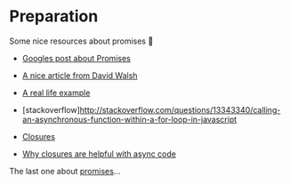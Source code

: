 # Preparation

Some nice resources about promises :ring:
- [Googles post about Promises](https://developers.google.com/web/fundamentals/getting-started/primers/promises)
- [A nice article from David Walsh](https://davidwalsh.name/promises)
- [A real life example](https://github.com/mdn/js-examples/blob/master/promises-test/index.html)
- [stackoverflow]http://stackoverflow.com/questions/13343340/calling-an-asynchronous-function-within-a-for-loop-in-javascript

- [Closures](https://developer.mozilla.org/en-US/docs/Web/JavaScript/Closures)
- [Why closures are helpful with async code](http://stackoverflow.com/questions/13343340/calling-an-asynchronous-function-within-a-for-loop-in-javascript)

The last one about [promises](https://www.youtube.com/watch?v=WBupia9oidU)...